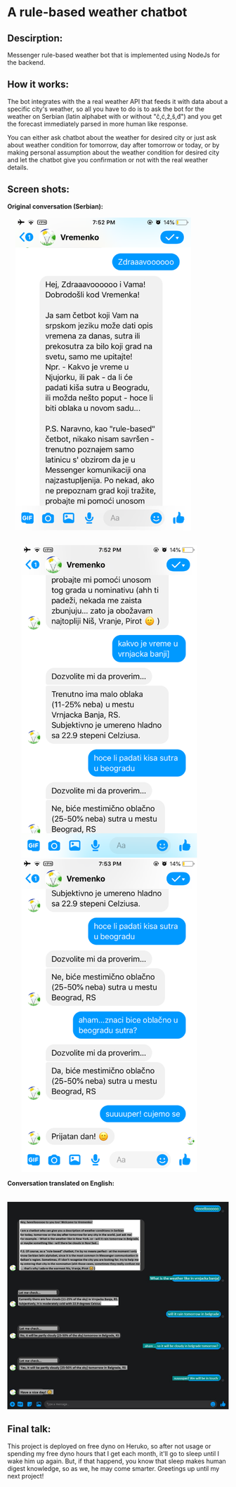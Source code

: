# A rule-based weather chatbot
 ## Descirption:
 Messenger rule-based weather bot that is implemented using NodeJs for the backend.

 ## How it works:
 The bot integrates with the a real weather API that feeds it with data about a specific city's weather, so all you have to do is to ask the bot for the weather on Serbian (latin alphabet with or without "č,ć,ž,š,đ") and you get the forecast immediately parsed in more human like response.

 You can either ask chatbot about the weather for desired city or just ask about weather condition for tomorrow, day after tomorrow or today, or by making personal assumption about the weather condition for desired city and let the chatbot give you confirmation or not with the real weather details.

 ## Screen shots:

**Original conversation (Serbian):** <br/>
<br/>
&emsp; <img src="./Screenshots/one.PNG" width="400" alt="Photo_of_conversation_1">

<br/>
&emsp;&emsp; <img src="./Screenshots/two.PNG" width="400" alt="Photo_of_conversation_2">

 <br/>
&emsp;&emsp; <img src="./Screenshots/three.PNG" width="400" alt="Photo_of_conversation_3">
<br/>

 **Conversation translated on English:** <br/>
<br/>
&emsp;&emsp; <img src="./Screenshots/four.jpg" width="900" alt="Photo_of_conversation_eng">

 ## Final talk:
 This project is deployed on free dyno on Heruko, so after not usage or spending my free dyno hours that I get each month, it'll go to sleep until I wake him up again. But, if that happend, you know that sleep makes human digest knowledge, so as we, he may come smarter. Greetings up until my next project!
